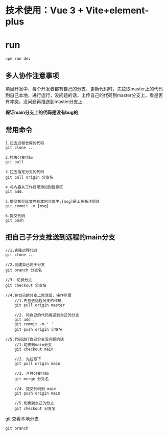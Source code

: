 # 技术使用：Vue 3 + Vite+element-plus

# run
```
npm run dev
```

## 多人协作注意事项

项目开发中，每个开发者都有自己的分支，更新代码时，先拉取master上的代码到自己本地，进行运行，没问题的话，上传自己的代码到master分支上，看是否有冲突，没问题再推送到master分支上.

**保证main分支上的代码是没有bug的**

## 常用命令

```
1.拉去远程仓库的代码
git clone ...

2.拉去分支代码
git pull

3.拉去指定分支的代码
git pull origin 分支名

4.将内容从工作目录添加到暂存区
git add.

5.提交暂存区文件到本地仓库中,[msg]是上传备注信息
git commit -m [msg]

6.提交代码
git push
```



## 把自己子分支推送到远程的main分支

```
//1.克隆远程代码
git clone ...
 
//2.创建自己的子分支
git branch 分支名
 
//3. 切换分支
git checkout 分支名
 
//4.在自己的分支上修改后，操作步骤
    //1.先拉去远程分支的代码
    git pull origin master
 
    //2. 将自己的代码推送到自己的分支
    git add .
    git commit -m ' '
    git push origin 分支名
 
//5.代码运行自己分支没问题的话
    //1.切换到main分支
    git checkout main
 
    //2. 先拉取下
    git pull origin main
 
    //3. 合并分支代码
    git merge 分支名
 
    //4. 提交代码到 main
    git push origin main
 
    //5.切换到自己的分支
    git checkout 分支名
```

git 查看本地分支

```
git branch
```



